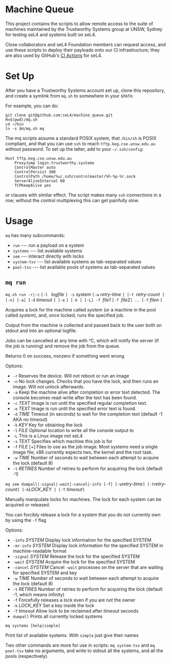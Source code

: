 <!--
     Copyright 2023 UNSW, Sydney

     SPDX-License-Identifier: CC-BY-SA-4.0
-->

Machine Queue
===============

This project contains the scripts to allow remote access to the suite
of machines maintained by the Trustworthy Systems group at UNSW,
Sydney for testing seL4 and systems built on seL4.

Close collaborators and seL4 Foundation members can request access,
and use these scripts to deploy their payloads onto our CI
infrastructure; they are also used by GitHub's
[CI Actions](https://github.com/seL4/ci-actions) for seL4.


Set Up
========

After you have a Trustworthy Systems account set up, clone this
repository, and create a symlink from `mq.sh` to somewhere in your
`$PATH`.

For example, you can do:
  ```
  git clone git@github.com:seL4/machine_queue.git
  H=$(pwd)/mq.sh
  cd ~/bin
  ln -s $H/mq.sh mq
  ```

The mq scripts assume a standard POSIX system, that `/bin/sh` is
POSIX compliant, and that you can use `ssh` to reach
`tftp.keg.cse.unsw.edu.au` without password.  To set up the latter,
add to your `~/.ssh/config`:
 ```
 Host tftp.keg.cse.unsw.edu.au
     ProxyJump login.trustworthy.systems
	 ControlMaster auto
     ControlPersist 300
     ControlPath /home/%u/.ssh/controlmaster/%h-%p-%r.sock
     ServerAliveInterval 60
     TCPKeepAlive yes
 ```
or clauses with similar effect.  The script makes many `ssh`
connections in a row; without the control multiplexing this can get
painfully slow.


Usage
======

`mq` has many subcommands:
 * `run` --- run a payload on a system
 * `systems` --- list available systems
 * `sem` --- interact directly with locks
 * `system-tsv` --- list available systems as tab-separated values
 * `pool-tsv` --- list available pools of systems as tab-separated
   values

`mq run`
--------
`mq.sh run -r|-c` _<string>_ `[-l ` _logfile_ `] -s` _system_ `[-w` _retry-time_ `] [-t `_retry-count_` ] [-n] [-a] [-d` _timeout_ `] [-e` _<string>_`] [-k `_<string>_`] [-L] -f `_file1_ `[-f `_file2_`]
.. [-f` _filen_ `]`

   Acquires a lock for the machine called _system_ (or a machine in
   the pool called _system_), and, once locked, runs the specified job.

   Output from the machine is collected and passed back to the
   user both on stdout and into an optional logfile.

   Jobs can be cancelled at any time with ^C, which will notify the server
   (if the job is running) and remove the job from the queue.

   Returns 0 on success, nonzero if something went wrong

Options:

- `-r`          Reserves the device. Will not reboot or run an image
- `-n`          No lock changes. Checks that you have the lock, and then runs an image. Will not unlock afterwards.
- `-a`          Keep the machine alive after completion or error text
 detected. The console becomes read-write after the text has been found.
- `-c` _TEXT_     Image is run until the specified regular completion
 text.
- `-e` _TEXT_     Image is run until the specified error text is found.
- `-d` _TIME_     Timeout (in seconds) to wait for the completion text (default -1 AKA no timeout)
- `-k` _KEY_      Key for obtaining the lock
- `-l` _FILE_     Optional location to write all the console output to
- `-L`          This is a Linux image not seL4
- `-s` _TEXT_     Specifies which machine this job is for
- `-f` _FILE_ [+] Files to use as the job image.  Most systems need a
    single image file; x86 currently expects two, the kernel and the root task.
- `-w` _TIME_     Number of seconds to wait between each attempt to acquire the lock (default 8)
- `-t` _RETRIES_  Number of retries to perform for acquiring the lock (default -1)


`mq sem dumpall|-signal|-wait|-cancel|-info `_<system>_` [-f] [-w `_retry-time_` ] [-t `_retry-count_` ] [-k `_LOCK_\__KEY_` ] [-T` _timeout_`]`

   Manually manipulate locks for machines. The lock for each system
   can be acquired or released.

   You can forcibly release a lock for a system that you do not
   currently own by using the `-f` flag

 Options:

- `-info` _SYSTEM_     Display lock information for the specified SYSTEM
- `-mr-info` _SYSTEM_  Display lock information for the specified SYSTEM in machine-readable format
- `-signal` _SYSTEM_   Release the lock for the specified SYSTEM
- `-wait` _SYSTEM_     Acquire the lock for the specified SYSTEM
- `-cancel` _SYSTEM_   Cancel `-wait` processes on the server that are waiting for specified SYSTEM and key
- `-w` _TIME_          Number of seconds to wait between each attempt to acquire the lock (default 8)
- `-t` _RETRIES_       Number of retries to perform for acquiring the
 lock (default -1, which means infinity)
- `-f`               Forcefully releases a lock even if you are not the owner
- `-k` _LOCK\_KEY_      Set a key inside the lock
- `-T` _timeout_       Allow lock to be reclaimed after _timeout_ seconds
- `dumpall`            Prints all currently locked systems

`mq systems [help|simple]`

Print list of available systems.  With `simple` just give their names

Two other commands are more for use in scripts:
`mq system-tsv` and `mq pool-tsv` take no arguments, and write to stdout
all the systems, and all the pools (respectively).

